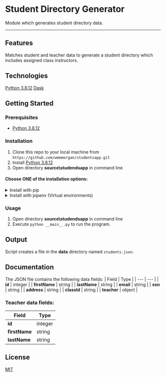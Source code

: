 # Student Directory Generator
Module which generates student directory data.

---
## Features
Matches student and teacher data to generate a student directory which includes assigned class instructors.


## Technologies
[Python 3.8.12](https://www.python.org/downloads/release/python-3812/)
[Dask](https://dask.org/)

## Getting Started
### Prerequisites
- [Python 3.8.12](https://www.python.org/downloads/release/python-3812/)

### Installation
1. Clone this repo to your local machine from `https://github.com/wmemorgan/studentsapp.git`
2. Install [Python 3.8.12](https://www.python.org/downloads/release/python-3812/)
3. Open directory **source\studendsapp** in command line

#### Choose **ONE** of the installation options:

<details>
<summary>Install with pip</summary>

- Execute `pip install -r requirements.txt` to install the project dependencies
</details>

<details>
<summary>Install with pipenv (Virtual environments)</summary>
  
  1. Install [pipenv](https://pipenv.pypa.io/en/latest/) on your machine
  2. Execute `pipenv install` to install the project dependencies
</details>



### Usage 
1. Open directory **source\studendsapp** in command line
2. Execute `python __main__.py` to run the program.

## Output
Script creates a file in the **data** directory named `students.json`.


## Documentation
The JSON file contains the following data fields:
| Field | Type |
| --- | --- |
| **id** | integer |
| **firstName** | string |
| **lastName** | string |
| **email** | string |
| **ssn** | string |
| **address** | string |
| **classId** | string | 
| **teacher** | object |


### Teacher data fields:
| Field | Type |
| --- | --- |
| **id** | integer |
| **firstName** | string |
| **lastName** | string |

## License
[MIT]()